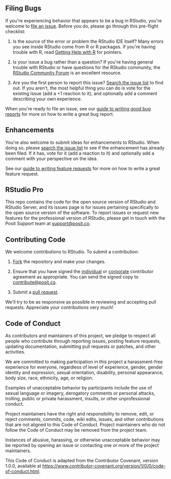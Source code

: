 ## Filing Bugs

If you're experiencing behavior that appears to be a bug in RStudio, you're welcome to [file an issue](https://github.com/rstudio/rstudio/issues/new). Before you do, please go through this pre-flight checklist:

1. Is the source of the error or problem the RStudio IDE itself? Many errors you see inside RStudio come from R or R packages. If you're having trouble with R, read [Getting Help with R](https://www.r-project.org/help.html) for pointers.

2. Is your issue a bug rather than a question? If you're having general trouble with RStudio or have questions for the RStudio community, the [RStudio Community Forum](https://forum.posit.co/c/rstudio-ide) is an excellent resource.

3. Are you the first person to report this issue? [Search the issue list](https://github.com/rstudio/rstudio/issues) to find out. If you aren't, the most helpful thing you can do is vote for the existing issue (add a +1 reaction to it), and optionally add a comment describing your own experience.

When you're ready to file an issue, see our [guide to writing good bug reports](https://github.com/rstudio/rstudio/wiki/Writing-Good-Bug-Reports) for more on how to write a great bug report.

## Enhancements

You're also welcome to submit ideas for enhancements to RStudio. When doing so, please [search the issue list](https://github.com/rstudio/rstudio/issues) to see if the enhancement has already been filed. If it has, vote for it (add a reaction to it) and optionally add a comment with your perspective on the idea. 

See our [guide to writing feature requests](https://github.com/rstudio/rstudio/wiki/Writing-Good-Feature-Requests) for more on how to write a great feature request.

## RStudio Pro

This repo contains the code for the open source version of RStudio and RStudio Server, and its issues page is for issues pertaining specifically to the open source version of the software. To report issues or request new features for the professional version of RStudio, please get in touch with the Posit Support team at <support@posit.co>.

## Contributing Code

We welcome contributions to RStudio. To submit a contribution:

1. [Fork](https://github.com/rstudio/rstudio/fork) the repository and make your changes.

2. Ensure that you have signed the [individual](https://posit.co/wp-content/uploads/2022/10/positindividualcontributoragreement-1.pdf) or [corporate](https://posit.co/wp-content/uploads/2022/10/positcorporatecontributoragreement-1.pdf) contributor agreement as appropriate. You can send the signed copy to <contribute@posit.co>.

3. Submit a [pull request](https://help.github.com/articles/using-pull-requests).

We'll try to be as responsive as possible in reviewing and accepting pull requests. Appreciate your contributions very much!

## Code of Conduct

As contributors and maintainers of this project, we pledge to respect all people who contribute through reporting issues, posting feature requests, updating documentation, submitting pull requests or patches, and other activities.

We are committed to making participation in this project a harassment-free experience for everyone, regardless of level of experience, gender, gender identity and expression, sexual orientation, disability, personal appearance, body size, race, ethnicity, age, or religion.

Examples of unacceptable behavior by participants include the use of sexual language or imagery, derogatory comments or personal attacks, trolling, public or private harassment, insults, or other unprofessional conduct.

Project maintainers have the right and responsibility to remove, edit, or reject comments, commits, code, wiki edits, issues, and other contributions that are not aligned to this Code of Conduct. Project maintainers who do not follow the Code of Conduct may be removed from the project team.

Instances of abusive, harassing, or otherwise unacceptable behavior may be reported by opening an issue or contacting one or more of the project maintainers.

This Code of Conduct is adapted from the Contributor Covenant, version 1.0.0, available at <https://www.contributor-covenant.org/version/1/0/0/code-of-conduct.html>.

